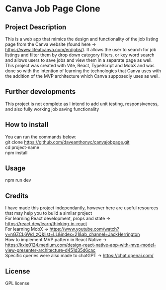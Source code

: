# Canva Job Page Clone

## Project Description
This is a web app that mimics the design and functionality of the job listing page from the Canva website (found here -> https://www.lifeatcanva.com/en/jobs/). It allows the user to search for job listings and filter them by drop down category filters, or key word search and allows users to save jobs and view them in a separate page as well. This project was created with Vite, React, TypeScript and MobX and was done so with the intention of learning the technologies that Canva uses with the addition of the MVP architecture which Canva supposedly uses as well.

## Further developments
This project is not complete as I intend to add unit testing, responsiveness, and also fully working job saving functionality

## How to install
You can run the commands below: <br />
git clone https://github.com/daveanthonyc/canvajobpage.git <br />
cd project-name <br />
npm install <br />

## Usage
npm run dev

## Credits
I have made this project independantly, however here are useful resources that may help you to build a similar project <br />
For learning React development, props and state -> https://react.dev/learn/thinking-in-react <br />
For learning MobX -> https://www.youtube.com/watch?v=nGZCL6Wd_zQ&list=LL&index=21&ab_channel=JackHerrington <br />
How to implement MVP pattern in React Native -> https://kxie0124.medium.com/design-react-native-app-with-mvp-model-view-presenter-architecture-d451d35d6cac <br />
Specific queries were also made to chatGPT -> https://chat.openai.com/ <br />

## License
GPL license